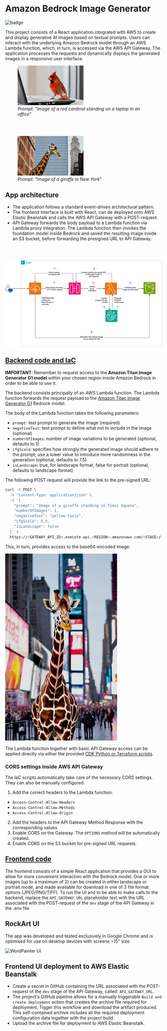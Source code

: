 # Amazon Bedrock Image Generator
![badge](https://github.com/Carla-de-Beer/amazon-bedrock-image-generator/actions/workflows/e2e.yml/badge.svg?event=push)

This project consists of a React application integrated with AWS to create and display generative AI images based on textual prompts. 
Users can interact with the underlying Amazon Bedrock model through an AWS Lambda function, which, in turn, is accessed via the AWS API Gateway. 
The application processes the requests and dynamically displays the generated images in a responsive user interface.

<figure>
  <img src="./images/birdie-laptop.png" style="width: 50%"/>
  <figcaption><i>Prompt: "Image of a red cardinal standing on a laptop in an office"</i></figcaption>
</figure>
<br/><br/>
<figure>
  <img src="./images/giraffe-nyc.png" style="width: 50%"/>
  <figcaption><i>Prompt: "Image of a giraffe in New York"</i></figcaption>
</figure>

## App architecture

* The application follows a standard event-driven architectural pattern.
* The frontend interface is built with React, can de deployed onto AWS Elastic Beanstalk and calls the AWS API Gateway with a POST-request.
* API Gateway forwards the body payload to a Lambda function via Lambda proxy integration.
  The Lambda function then invokes the foundation model inside Bedrock and saved the resulting image inside an S3
  bucket, before forwarding the presigned URL to API Gateway.

<br/><br/>

![App architecture](images/AWS-architecture.png "AWS Architecture")

## [Backend code and IaC](https://github.com/Carla-de-Beer/amazon-bedrock-image-generator/tree/main/bedrock-image-generator-backend)

**IMPORTANT**: Remember to request access to the **Amazon Titan Image Generator G1 model** within your chosen region inside Amazon
Bedrock in order to be able to use it.

The backend consists principally of an AWS Lambda function. The Lambda function forwards the request payload to
the [Amazon Titan Image Generator G1](https://docs.aws.amazon.com/bedrock/latest/userguide/model-parameters-titan-image.html)
Bedrock model.

The body of the Lambda function takes the following parameters:

* `prompt`: text prompt to generate the image (required)
* `negativeText`: text prompt to define what not to include in the image (optional)
* `numberOfImages`: number of image variations to be generated (optional, defaults to 1)
* `cfgScale`: specifies how strongly the generated image should adhere to the prompt; use a lower value to introduce more randomness in the generation (optional, defaults to 7.5)
* `isLandscape`: true, for landscape format, false for portrait (optional, defaults to landscape format)

The following POST request will provide the link to the pre-signed URL:

```sh
curl -X POST \
  -H "Content-Type: application/json" \
  -d '{
    "prompt": "Image of a giraffe standing in Times Square",
    "numberOfImages": 1,
    "negativeText": "yellow taxis",
    "cfgScale": 5.5,
    "isLandscape": false
  }' \
  https://<GATEWAY_API_ID>.execute-api.<REGION>.amazonaws.com/<STAGE>/<RESOURCE>
```
This, in turn, provides access to the base64-encoded image:

<img src="./images/giraffe-times-square-no-taxis.png" style="height: 600px"/>

The Lambda function together with basic API Gateway access can be applied directly via either the provided [CDK
Python or Terraform scripts](https://github.com/Carla-de-Beer/amazon-bedrock-image-generator/tree/main/bedrock-image-generator-backend/iac).

### CORS settings inside AWS API Gateway

The IaC scripts automatically take care of the necessary CORS settings. They can also be manually configured.

1. Add the correct headers to the Lambda function:

* `Access-Control-Allow-Headers`
* `Access-Control-Allow-Methods`
* `Access-Control-Allow-Origin`

2. Add the headers to the API Gateway Method Response with the corresponding values.
3. Enable CORS on the Gateway. The `OPTIONS` method will be automatically created.
4. Enable CORS on the S3 bucket for pre-signed URL requests.

## [Frontend code](https://github.com/Carla-de-Beer/amazon-bedrock-image-generator/tree/main/bedrock-image-generator-frontend)

The frontend consists of a simple React application that provides a GUI to allow for more convenient interaction with the Bedrock
model. One or more images (up to a maximum of 2) can be created in either landscape or portrait mode, and made available
for download in one of 3 file format options (JPEG/PNG/TIFF).
To run the UI and to be able to make calls to the backend, replace the `API_GATEWAY_URL` placeholder text with the URL associated with the POST-request of the `dev` stage of the API Gateway in the .env file

## RockArt UI

The app was developed and tested exclusively in Google Chrome and is optimised for use on desktop devices with screens ~15" size.

![WordPainter UI](images/ui-image.png)

## Frontend UI deployment to AWS Elastic Beanstalk
* Create a secret in GitHub containing the URL associated with the POST-request of the `dev` stage of the API Gateway, called: `API_GATEWAY_URL`.
* The project's GitHub pipeline allows for a manually triggerable `Build and create deployment` action that creates the archive file required for deployment. Tigger this workflow and download the artifact produced. This self-contained archive includes all the required deployment configuration data together with the project build.
* Upload the archive file for deployment to AWS Elastic Beanstalk.